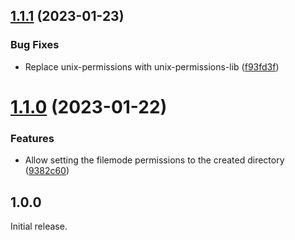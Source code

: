 ## [1.1.1](https://github.com/prantlf/mkdir.js/compare/v1.1.0...v1.1.1) (2023-01-23)


### Bug Fixes

* Replace unix-permissions with unix-permissions-lib ([f93fd3f](https://github.com/prantlf/mkdir.js/commit/f93fd3ffe93564fe25ed2f4fb42ea67d5e84b748))

# [1.1.0](https://github.com/prantlf/mkdir.js/compare/v1.0.0...v1.1.0) (2023-01-22)


### Features

* Allow setting the filemode permissions to the created directory ([9382c60](https://github.com/prantlf/mkdir.js/commit/9382c6045ef25618f78b8b4aad05d478d1f595a2))

## 1.0.0

Initial release.
